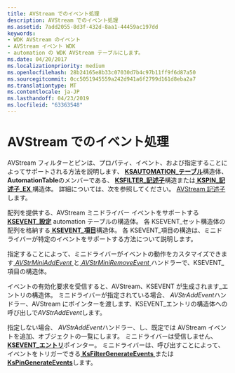 ```yaml
---
title: AVStream でのイベント処理
description: AVStream でのイベント処理
ms.assetid: 7add2055-8d3f-432d-8aa1-44459ac197dd
keywords:
- WDK AVStream のイベント
- AVStream イベント WDK
- automation の WDK AVStream テーブルにします。
ms.date: 04/20/2017
ms.localizationpriority: medium
ms.openlocfilehash: 28b24165e8b33c07030d7b4c97b11ff9f6d87a50
ms.sourcegitcommit: 0cc5051945559a242d941a6f2799d161d8eba2a7
ms.translationtype: MT
ms.contentlocale: ja-JP
ms.lasthandoff: 04/23/2019
ms.locfileid: "63363548"
---
```

# <a name="event-handling-in-avstream"></a>AVStream でのイベント処理





AVStream フィルターとピンは、プロパティ、イベント、および指定することによってサポートされる方法を説明します、 [ **KSAUTOMATION\_テーブル**](https://msdn.microsoft.com/library/windows/hardware/ff560990)構造体、 **AutomationTable**のメンバーである、 [ **KSFILTER\_記述子**](https://msdn.microsoft.com/library/windows/hardware/ff562553)構造または[ **KSPIN\_記述子\_EX** ](https://msdn.microsoft.com/library/windows/hardware/ff563534)構造体。 詳細については、次を参照してください。 [AVStream 記述子](avstream-descriptors.md)します。

配列を提供する、AVStream ミニドライバー イベントをサポートする[ **KSEVENT\_設定**](https://msdn.microsoft.com/library/windows/hardware/ff561867) automation テーブルの構造体。 各 KSEVENT\_セット構造体の配列を格納する[ **KSEVENT\_項目**](https://msdn.microsoft.com/library/windows/hardware/ff561862)構造体。 各 KSEVENT\_項目の構造は、ミニドライバーが特定のイベントをサポートする方法について説明します。

指定することによって、ミニドライバーがイベントの動作をカスタマイズできます[ *AVStrMiniAddEvent* ](https://msdn.microsoft.com/library/windows/hardware/ff554260)と[ *AVStrMiniRemoveEvent* ](https://msdn.microsoft.com/library/windows/hardware/ff556361)ハンドラーで、KSEVENT\_項目の構造体。

イベントの有効化要求を受信すると、AVStream、KSEVENT が生成されます\_エントリの構造体。 ミニドライバーが指定されている場合、 *AVStrAddEvent*ハンドラー、AVStream にポインターを渡します、KSEVENT\_エントリの構造体への呼び出しで*AVStrAddEvent*します。

指定しない場合、 *AVStrAddEvent*ハンドラー、し、既定では AVStream イベントを追加、オブジェクトの一覧にします。 ミニドライバーは受信しません、 [ **KSEVENT\_エントリ**](https://msdn.microsoft.com/library/windows/hardware/ff561853)ポインター。 ミニドライバーは、呼び出すことによって、イベントをトリガーできる[ **KsFilterGenerateEvents** ](https://msdn.microsoft.com/library/windows/hardware/ff562541)または[ **KsPinGenerateEvents**](https://msdn.microsoft.com/library/windows/hardware/ff563500)します。

 

 




